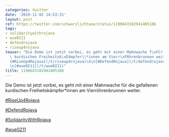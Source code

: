 ```yaml
---
categories: twitter
date: '2019-11-02 14:53:31'
layout: post
ref: https://twitter.com/schwarzlichtwue/status/1190643102941405186
tags:
- solidaritywithrojava
- wue0211
- defendrojava
- riseup4rojava
teaser: "Die Demo ist jetzt vorbei, es geht mit einer Mahnwache f\xFCr die gefallenen\
  \ kurdischen Freiheitsk\xE4mpfer\\*innen am Vierr\xF6hrenbrunnen weiter.\n\n\n\n\
  [#RiseUp4Rojava](/t/riseup4rojava)\n\n[#DefendRojava](/t/defendrojava)\n\n[#SolidarityWithRojava](/t/solidaritywithrojava)\n\
  \n[#wue0211](/t/wue0211)"
title: 1190643102941405186
---
```

Die Demo ist jetzt vorbei, es geht mit einer Mahnwache für die gefallenen kurdischen Freiheitskämpfer\*innen am Vierröhrenbrunnen weiter.



[#RiseUp4Rojava](/t/riseup4rojava)

[#DefendRojava](/t/defendrojava)

[#SolidarityWithRojava](/t/solidaritywithrojava)

[#wue0211](/t/wue0211)